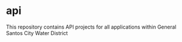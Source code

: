 # api
This repository contains API projects for all applications within General Santos City Water District
